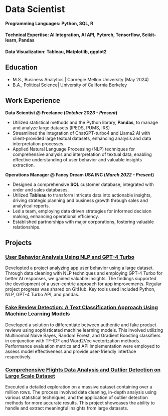 # Data Scientist

#### Programming Languages: Python, SQL, R
#### Technical Expertise: AI Integration, AI API, Pytorch, Tensorflow, Scikit-learn, Pandas
#### Data Visualization: Tableau, Matplotlib, ggplot2

## Education
- M.S., Business Analytics	| Carnegie Mellon University (May 2024)			        		
- B.A., Political Science| University of California Berkeley 

## Work Experience
**Data Scientist @ Freelance (_October 2023 - Present_)**
- Utilized statistical methods and the Python library, **Pandas**, to manage and analyze large datasets (IPEDS, PUMS, IRS)
- Streamlined the integration of ChatGPT-turbo4 and Llama2 AI with client-provided large textual datasets, enhancing analysis and data interpretation processes.
- Applied Natural Language Processing (NLP) techniques for comprehensive analysis and interpretation of textual data, enabling effective understanding of user behavior and valuable insights extraction.

**Operations Manager @ Fancy Dream USA INC (_March 2022 - Present_)**
- Designed a comprehensive **SQL** customer database, integrated with order and sales databases.
- Utilized **Tableau** to transform intricate data into actionable insights, driving strategic planning and business growth through sales and analytical reports.
- Led a team, employing data driven strategies for informed decision making, enhancing operational efficiency.
- Established partnerships with major corporations, fostering valuable relationships.


## Projects
### [User Behavior Analysis Using NLP and GPT-4 Turbo](https://github.com/pepeyoon/Datasets-AI-integration)

Developted a project analyzing app user behavior using a large dataset. Through data cleaning with NLP techniques and employing GPT-4 Turbo for better AI responses, we gained valuable insights. The findings supported the development of a user-centric approach for app improvements. Regular project progress was shared on GitHub. Key tools used included Python, NLP, GPT-4 Turbo API, and pandas.



### [Fake Review Detection: A Text Classification Approach Using Machine Learning Models](https://github.com/pepeyoon/FakeReviewDetection)

Developed a solution to differentiate between authentic and fake product reviews using sophisticated machine learning models. This involved utilizing Multinomial Naive Bayes, Random Forest, and Gradient Boosting classifiers in conjunction with TF-IDF and Word2Vec vectorization methods. Performance evaluation metrics and API implementation were employed to assess model effectiveness and provide user-friendly interface respectively.

### [Comprehensive Flights Data Analysis and Outlier Detection on Large Scale Dataset](https://github.com/pepeyoon/Flights_Analysis/blob/main/README.md)

Executed a detailed exploration on a massive dataset containing over a million rows. The process involved data cleaning, in-depth analysis using various statistical techniques, and the application of outlier detection methods for more accurate results. This project showcases the ability to handle and extract meaningful insights from large datasets.



